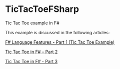 # TicTacToeFSharp
Tic Tac Toe example in F#

This example is discussed in the following articles:

[F# Language Features - Part 1 (Tic Tac Toe Example)](https://www.dotnetcurry.com/fsharp/fsharp-features-part-1)

[Tic Tac Toe in F# – Part 2](https://www.dotnetcurry.com/fsharp/fsharp-game-part-2)

[Tic Tac Toe in F# - Part 3](https://www.dotnetcurry.com/fsharp/fsharp-game-part-3)
